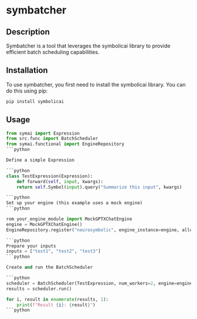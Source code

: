 # symbatcher

## Description
Symbatcher is a tool that leverages the symbolicai library to provide efficient batch scheduling capabilities.

## Installation

To use symbatcher, you first need to install the symbolicai library. You can do this using pip:

```bash
pip install symbolicai
```

## Usage

```python
from symai import Expression
from src.func import BatchScheduler
from symai.functional import EngineRepository 
```python

Define a simple Expression

```python
class TestExpression(Expression):
    def forward(self, input, kwargs):
    return self.Symbol(input).query("Summarize this input", kwargs)

```python
Set up your engine (this example uses a mock engine)
```python

rom your_engine_module import MockGPTXChatEngine
engine = MockGPTXChatEngine()
EngineRepository.register("neurosymbolic", engine_instance=engine, allow_engine_override=True)

```python
Prepare your inputs
inputs = ["test1", "test2", "test3"]
```python

Create and run the BatchScheduler

```python
scheduler = BatchScheduler(TestExpression, num_workers=2, engine=engine, dataset=inputs)
results = scheduler.run()

for i, result in enumerate(results, 1):
    print(f"Result {i}: {result}")
```python